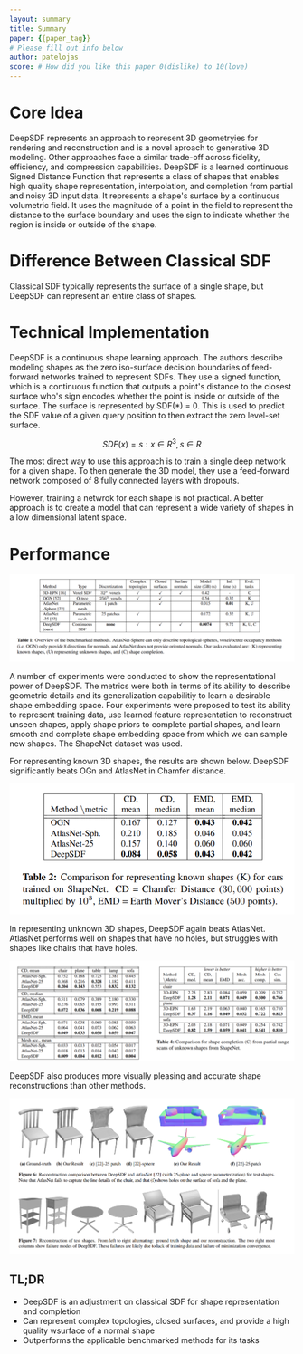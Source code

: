 ```yaml
---
layout: summary
title: Summary
paper: {{paper_tag}}
# Please fill out info below
author: patelojas
score: # How did you like this paper 0(dislike) to 10(love)
---
```


# Core Idea

DeepSDF represents an approach to represent 3D geometryies for rendering and reconstruction and is a novel aproach to generative 3D modeling. Other approaches face a similar trade-off across fidelity, efficiency, and compression capabilities. DeepSDF is a learned continuous Signed Distance Function that represents a class of shapes that enables high quality shape representation, interpolation, and completion from partial and noisy 3D input data. It represents a shape's surface by a continuous volumetric field. It uses the magnitude of a point in the field to represent the distance to the surface boundary and uses the sign to indicate whether the region is inside or outside of the shape.

# Difference Between Classical SDF

Classical SDF typically represents the surface of a single shape, but DeepSDF can represent an entire class of shapes. 

# Technical Implementation

DeepSDF is a continuous shape learning approach. The authors describe modeling shapes as the zero iso-surface decision boundaries of feed-forward networks trained to represent SDFs. They use a signed function, which is a continuous function that outputs a point's distance to the closest surface who's sign encodes whether the point is inside or outside of the surface. The surface is represented by SDF(*) = 0. This is used to predict the SDF value of a given query position to then extract the zero level-set surface. 

$$ SDF(x) = s: x \in R^3, s \in R $$

The most direct way to use this approach is to train a single deep network for a given shape. To then generate the 3D model, they use a feed-forward network composed of 8 fully connected layers with dropouts. 

However, training a netwrok for each shape is not practical. A better approach is to create a model that can represent a wide variety of shapes in a low dimensional latent space. 

# Performance

<img src="park2019deepsdf_1a.png"/>

A number of experiments were conducted to show the representational power of DeepSDF. The metrics were both in terms of its ability to describe geometric details and its generalization capabilitiy to learn a desirable shape embedding space. Four experiments were proposed to test its ability to represent training data, use learned feature representation to reconstruct unseen shapes, apply shape priors to complete partial shapes, and learn smooth and complete shape embedding space from which we can sample new shapes. The ShapeNet dataset was used. 

For representing known 3D shapes, the results are shown below. DeepSDF significantly beats OGn and AtlasNet in Chamfer distance.

<img src="park2019deepsdf_1b.png"/>

In representing unknown 3D shapes, DeepSDF again beats AtlasNet. AtlasNet performs well on shapes that have no holes, but struggles with shapes like chairs that have holes. 

<img src="park2019deepsdf_1d.png"/>

DeepSDF also produces more visually pleasing and accurate shape reconstructions than other methods. 

<img src="park2019deepsdf_1c.png"/>


## TL;DR
* DeepSDF is an adjustment on classical SDF for shape representation and completion
* Can represent complex topologies, closed surfaces, and provide a high quality wsurface of a normal shape
* Outperforms the applicable benchmarked methods for its tasks